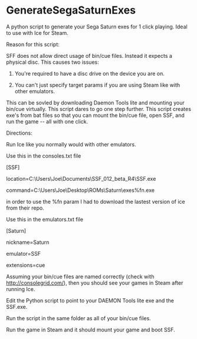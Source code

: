 # GenerateSegaSaturnExes
A python script to generate your Sega Saturn exes for 1 click playing. Ideal to use with Ice for Steam.

Reason for this script:

SFF does not allow direct usage of bin/cue files. Instead it expects a physical disc. This causes two issues:

  1) You're required to have a disc drive on the device you are on.
  
  2) You can't just specify target params if you are using Steam like with other emulators.
  
This can be sovled by downloading Daemon Tools lite and mounting your bin/cue virtually. This script dares to go one step further. This script creates exe's from bat files so that you can mount the bin/cue file, open SSF, and run the game -- all with one click.

Directions:

Run Ice like you normally would with other emulators.

Use this in the consoles.txt file

[SSF]

location=C:\Users\Joe\Documents\SSF_012_beta_R4\SSF.exe

command=C:\Users\Joe\Desktop\ROMs\Saturn\exes\%fn.exe

in order to use the %fn param I had to download the lastest version of ice from their repo.

Use this in the emulators.txt file

[Saturn]

nickname=Saturn

emulator=SSF

extensions=cue

Assuming your bin/cue files are named correctly (check with http://consolegrid.com/), then you should see your games in Steam after running Ice.

Edit the Python script to point to your DAEMON Tools lite exe and the SSF.exe.

Run the script in the same folder as all of your bin/cue files.

Run the game in Steam and it should mount your game and boot SSF.
